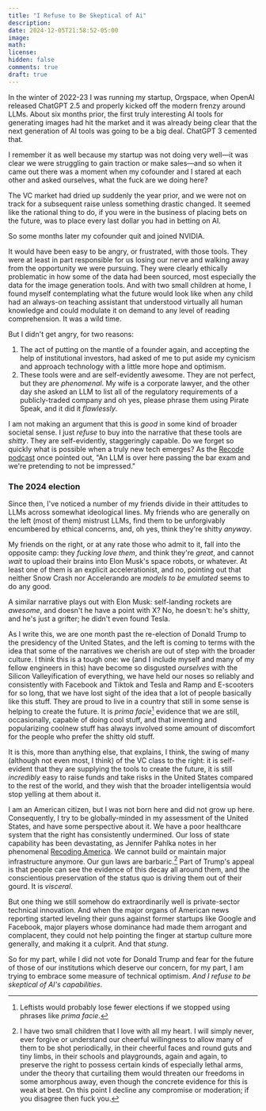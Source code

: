 ```yaml
---
title: "I Refuse to Be Skeptical of Ai"
description:
date: 2024-12-05T21:58:52-05:00
image:
math:
license:
hidden: false
comments: true
draft: true
---
```


In the winter of 2022-23 I was running my startup, Orgspace, when OpenAI released ChatGPT 2.5 and properly kicked off the modern frenzy around LLMs. About six months prior, the first truly interesting AI tools for generating images had hit the market and it was already being clear that the next generation of AI tools was going to be a big deal. ChatGPT 3 cemented that.

I remember it as well because my startup was not doing very well—it was clear we were struggling to gain traction or make sales—and so when it came out there was a moment when my cofounder and I stared at each other and asked ourselves, what the fuck are we doing here?

The VC market had dried up suddenly the year prior, and we were not on track for a subsequent raise unless something drastic changed. It seemed like the rational thing to do, if you were in the business of placing bets on the future, was to place every last dollar you had in betting on AI.

So some months later my cofounder quit and joined NVIDIA.

It would have been easy to be angry, or frustrated, with those tools. They were at least in part responsible for us losing our nerve and walking away from the opportunity we were pursuing. They were clearly ethically problematic in how some of the data had been sourced, most especially the data for the image generation tools. And with two small children at home, I found myself contemplating what the future would look like when any child had an always-on teaching assistant that understood virtually all human knowledge and could modulate it on demand to any level of reading comprehension. It was a wild time.

But I didn't get angry, for two reasons:

1. The act of putting on the mantle of a founder again, and accepting the help of institutional investors, had asked of me to put aside my cynicism and approach technology with a little more hope and optimism.
2. These tools were and are self-evidently awesome. They are not perfect, but they are _phenomenal_. My wife is a corporate lawyer, and the other day she asked an LLM to list all of the regulatory requirements of a publicly-traded company and oh yes, please phrase them using Pirate Speak, and it did it _flawlessly_.

I am not making an argument that this is _good_ in some kind of broader societal sense. I just _refuse_ to buy into the narrative that these tools are _shitty_. They are self-evidently, staggeringly capable. Do we forget so quickly what is possible when a truly new tech emerges? As the [Recode podcast]() once pointed out, "An LLM is over here passing the bar exam and we're pretending to not be impressed."

### The 2024 election

Since then, I've noticed a number of my friends divide in their attitudes to LLMs across somewhat ideological lines. My friends who are generally on the left (most of them) mistrust LLMs, find them to be unforgivably encumbered by ethical concerns, and, oh yes, think they're shitty _anyway_.

My friends on the right, or at any rate those who admit to it, fall into the opposite camp: they _fucking love them_, and think they're _great_, and cannot _wait_ to upload their brains into Elon Musk's space robots, or whatever. At least one of them is an explicit accelerationist, and no, pointing out that neither Snow Crash nor Accelerando are _models to be emulated_ seems to do any good.

A similar narrative plays out with Elon Musk: self-landing rockets are _awesome_, and doesn't he have a point with X? No, he doesn't: he's shitty, and he's just a grifter; he didn't even found Tesla.

As I write this, we are one month past the re-election of Donald Trump to the presidency of the United States, and the left is coming to terms with the idea that some of the narratives we cherish are out of step with the broader culture. I think this is a tough one: we (and I include myself and many of my fellow engineers in this) have become so disgusted _ourselves_ with the Silicon Valleyification of everything, we have held our noses so reliably and consistently with Facebook and Tiktok and Tesla and Ramp and E-scooters for so long, that we have lost sight of the idea that a lot of people basically like this stuff. They are proud to live in a country that still in some sense is helping to create the future. It is _prima facie_[^1] evidence that we are still, occasionally, capable of doing cool stuff, and that inventing and popularizing coolnew stuff has always involved some amount of discomfort for the people who prefer the shitty old stuff.

It is this, more than anything else, that explains, I think, the swing of many (although not even most, I think) of the VC class to the right: it is self-evident that they are supplying the tools to create the future, it is still _incredibly_ easy to raise funds and take risks in the United States compared to the rest of the world, and they wish that the broader intelligentsia would stop yelling at them about it.

I am an American citizen, but I was not born here and did not grow up here. Consequently, I try to be globally-minded in my assessment of the United States, and have some perspective about it. We have a poor healthcare system that the right has consistently undermined. Our loss of state capability has been devastating, as Jennifer Pahlka notes in her phenomenal [Recoding America](https://www.recodingamerica.us/). We cannot build or maintain major infrastructure anymore. Our gun laws are barbaric.[^2] Part of Trump's appeal is that people can see the evidence of this decay all around them, and the conscientious preservation of the status quo is driving them out of their gourd. It is _visceral_.

But one thing we still somehow do extraordinarily well is private-sector technical innovation. And when the major organs of American news reporting started leveling their guns against former startups like Google and Facebook, major players whose dominance had made them arrogant and complacent, they could not help pointing the finger at startup culture more generally, and making it a culprit. And that _stung_.

So for my part, while I did not vote for Donald Trump and fear for the future of those of our institutions which deserve our concern, for my part, I am trying to embrace some measure of technical optimism. _And I refuse to be skeptical of AI's capabilities_.

[^1]: Leftists would probably lose fewer elections if we stopped using phrases like _prima facie_.
[^2]: I have two small children that I love with all my heart. I will simply never, ever forgive or understand our cheerful willingness to allow many of them to be shot periodically, in their cheerful faces and round guts and tiny limbs, in their schools and playgrounds, again and again, to preserve the right to possess certain kinds of especially lethal arms, under the theory that curtailing them would threaten our freedoms in some amorphous away, even though the concrete evidence for this is weak at best. On this point I decline any compromise or moderation; if you disagree then fuck you.
